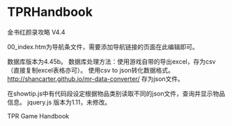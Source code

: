 TPRHandbook
===========
金书红颜录攻略
V4.4

00_index.htm为导航条文件，需要添加导航链接的页面在此编辑即可。

数据库版本为4.45b。
数据库处理方法：使用游戏自带的导出excel，存为csv（直接复制excel表格亦可）。
使用csv to json转化数据格式。http://shancarter.github.io/mr-data-converter/
存为json文件。


在showtip.js中有代码段设定根据物品类别读取不同的json文件，查询并显示物品信息。
jquery.js 版本为1.11，未修改。


TPR Game Handbook
